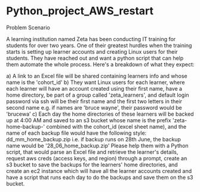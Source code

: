 # Python_project_AWS_restart

  Problem Scenario

A learning institution named Zeta has been conducting IT training for students for over two years. One of their greatest hurdles when the training starts is setting up learner accounts and creating Linux users for their students. They have reached out and want a python script that can help them automate the whole process. Here's a breakdown of what they expect:

a) A link to an Excel file will be shared containing learners info and whose name is the 'cohort_id'
b) They want Linux users for each learner, where each learner will have an account created using their first name, have a home directory, be part of a group called 'zeta_learners', and default login password via ssh will be their first name and the first two letters in their second name e.g. if names are 'bruce wayne', their password would be 'brucewa'
c) Each day the home directories of these learners will be backed up at 4:00 AM and saved to an s3 bucket whose name is the prefix 'zeta-home-backup-' combined with the cohort_id (excel sheet name), and the name of each backup file would have the following style: dd_mm_home_backup.zip i.e. if backup runs on 28th June, the backup name would be '28_06_home_backup.zip'
Please help them with a Python script, that would parse an Excel file and retrieve the learner's details, request aws creds (access keys, and region) through a prompt, create an s3 bucket to save the backups for the learners' home directories, and create an ec2 instance which will have all the learner accounts created and have a script that runs each day to do the backups and save them on the s3 bucket.
